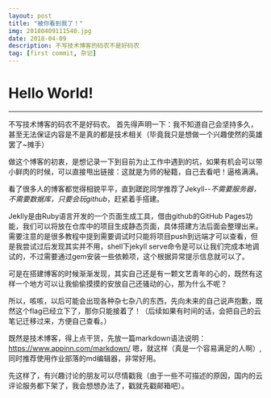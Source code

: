 ```yaml
---
layout: post
title: "被你看到我了！"
img: 20180409111540.jpg 
date: 2018-04-09
description: 不写技术博客的码农不是好码农 
tag: [first commit, 杂记]
---
```

# Hello World!
------
不写技术博客的码农不是好码农。
首先得声明一下：我不知道自己会坚持多久，甚至无法保证内容是不是真的都是技术相关（毕竟我只是想做一个兴趣使然的英雄罢了~摊手）

做这个博客的初衷，是想记录一下到目前为止工作中遇到的坑，如果有机会可以带小鲜肉的时候，可以直接甩出链接：这就是为师的秘籍，自己去看吧！逼格满满。

看了很多人的博客都觉得相貌平平，直到蹉跎同学推荐了Jekyll--*不需要服务器，不需要数据库，只要会玩github*，赶紧着手搭建。

Jeklly是由Ruby语言开发的一个页面生成工具，借由github的GitHub Pages功能，我们可以将放在仓库中的项目生成静态页面，具体搭建方法后面会整理出来。需要注意的是很多教程中提到需要调试时只能将项目push到远端才可以查看，但是我尝试过后发现其实并不用，shell下jekyll serve命令是可以让我们完成本地调试的，不过需要通过gem安装一些依赖项，这个根据异常提示信息就可以了。

可是在搭建博客的时候渐渐发现，其实自己还是有一颗文艺青年的心的，既然有这样一个地方可以让我偷偷摸摸的安放自己还骚动的心，那为什么不呢？

所以，咳咳，以后可能会出现各种杂七杂八的东西，先向未来的自己说声抱歉，既然这个flag已经立下了，那你只能接着了！（后续如果有时间的话，会把自己的云笔记迁移过来，方便自己查看。）

既然是技术博客，得上点干货，先放一篇markdown语法说明：https://www.appinn.com/markdown/ 嗯，就这样（真是一个容易满足的人啊）, 同时推荐使用作业部落的md编辑器，非常好用。

先这样了，有兴趣讨论的朋友可以尽情戳我（由于一些不可描述的原因，国内的云评论服务都下架了，我会想想办法了，戳就先戳邮箱吧）。
